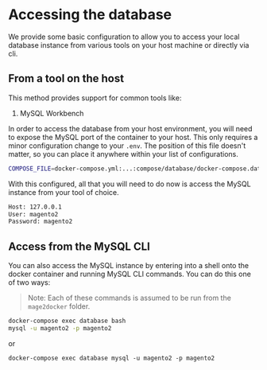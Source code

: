 # Accessing the database
We provide some basic configuration to allow you to access your local database instance from various tools on your host machine or directly via cli.

## From a tool on the host
This method provides support for common tools like:

1. MySQL Workbench

In order to access the database from your host environment, you will need to expose the MySQL port of the container to your host. This only requires a minor configuration change to your `.env`. The position of this file doesn't matter, so you can place it anywhere within your list of configurations.

```bash
COMPOSE_FILE=docker-compose.yml:...:compose/database/docker-compose.database-expose.yml:...
```

With this configured, all that you will need to do now is access the MySQL instance from your tool of choice.

```txt
Host: 127.0.0.1
User: magento2
Password: magento2
```

## Access from the MySQL CLI
You can also access the MySQL instance by entering into a shell onto the docker container and running MySQL CLI commands. You can do this one of two ways:

> Note: Each of these commands is assumed to be run from the `mage2docker` folder.


```bash
docker-compose exec database bash
mysql -u magento2 -p magento2
```

or
```
docker-compose exec database mysql -u magento2 -p magento2
```